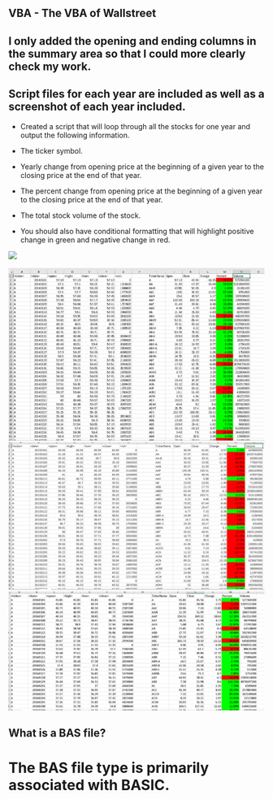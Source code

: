 ## VBA  - The VBA of Wallstreet

## I only added the opening and ending columns in the summary area so that I could more clearly check my work. 
## Script files for each year are included as well as a screenshot of each year included.


   * Created a script that will loop through all the stocks for one year and output the following information.

  * The ticker symbol.

  * Yearly change from opening price at the beginning of a given year to the closing price at the end of that year.

  * The percent change from opening price at the beginning of a given year to the closing price at the end of that year.

  * The total stock volume of the stock.

   * You should also have conditional formatting that will highlight positive change in green and negative change in red.

![](VisualBasicIMG/2014VisualBasic-1.jpg=250x)

![](images/2014.PNG)
![](images/2015.PNG)
![](images/2016.PNG)

## What is a BAS file?
# The BAS file type is primarily associated with BASIC. 






